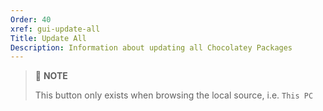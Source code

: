 ```yaml
---
Order: 40
xref: gui-update-all
Title: Update All
Description: Information about updating all Chocolatey Packages
---
```


> :memo: **NOTE**
>
> This button only exists when browsing the local source, i.e. `This PC`